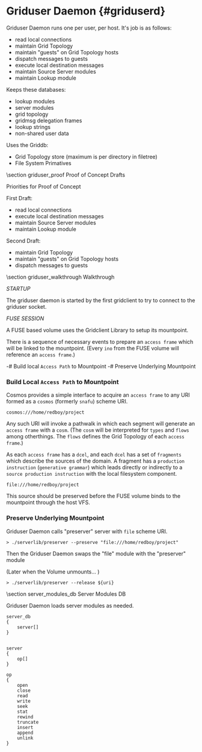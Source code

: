 Griduser Daemon  {#griduserd}
===============

Griduser Daemon runs one per user, per host.  It's job is as follows:

- read local connections
- maintain Grid Topology
- maintain "guests" on Grid Topology hosts
- dispatch messages to guests
- execute local destination messages
- maintain Source Server modules
- maintain Lookup module


Keeps these databases:

- lookup modules
- server modules
- grid topology
- gridmsg delegation frames
- lookup strings
- non-shared user data


Uses the Griddb:

- Grid Topology store (maximum is per directory in filetree)
- File System Primatives



\section  griduser_proof	Proof of Concept Drafts

Priorities for Proof of Concept

First Draft:

- read local connections
- execute local destination messages
- maintain Source Server modules
- maintain Lookup module

Second Draft:

- maintain Grid Topology
- maintain "guests" on Grid Topology hosts
- dispatch messages to guests



\section  griduser_walkthrough		Walkthrough


*STARTUP*

The griduser daemon is started by the first gridclient to try to connect to the griduser socket.


*FUSE SESSION*

A FUSE based volume uses the Gridclient Library to setup its mountpoint.

There is a sequence of necessary events to prepare an `access frame` which will be linked to the mountpoint.  (Every `ino` from the FUSE volume will reference an `access frame`.)

-# Build local `Access Path` to Mountpoint
-# Preserve Underlying Mountpoint


### Build Local `Access Path` to Mountpoint ###

Cosmos provides a simple interface to acquire an `access frame` to any URI formed as a `cosmos` (formerly `snafu`) scheme URI.

	cosmos:///home/redboy/project

Any such URI will invoke a pathwalk in which each segment will generate an `access frame` with a `cosm`.  (The `cosm` will be interpreted for `types` and `flows` among otherthings.  The `flows` defines the Grid Topology of each `access frame`.)

As each `access frame` has a `dcel`, and each `dcel` has a set of `fragments` which describe the sources of the domain.  A fragment has a `production instruction` (`generative grammar`) which leads directly or indirectly to a `source production instruction` with the local filesystem component.

	file:///home/redboy/project

This source should be preserved before the FUSE volume binds to the mountpoint through the host VFS.


### Preserve Underlying Mountpoint ###

Griduser Daemon calls "preserver" server with `file` scheme URI.

	> ./serverlib/preserver --preserve "file:///home/redboy/project"

Then the Griduser Daemon swaps the "file" module with the "preserver" module 

(Later when the Volume unmounts... )

	> ./serverlib/preserver --release ${uri}








\section  server_modules_db	Server Modules DB


Griduser Daemon loads server modules as needed.


	server_db
	{
		server[]
	}


	server
	{	
		op[]
	}

	op
	{
		open
		close
		read
		write
		seek
		stat
		rewind
		truncate
		insert
		append
		unlink
	}



